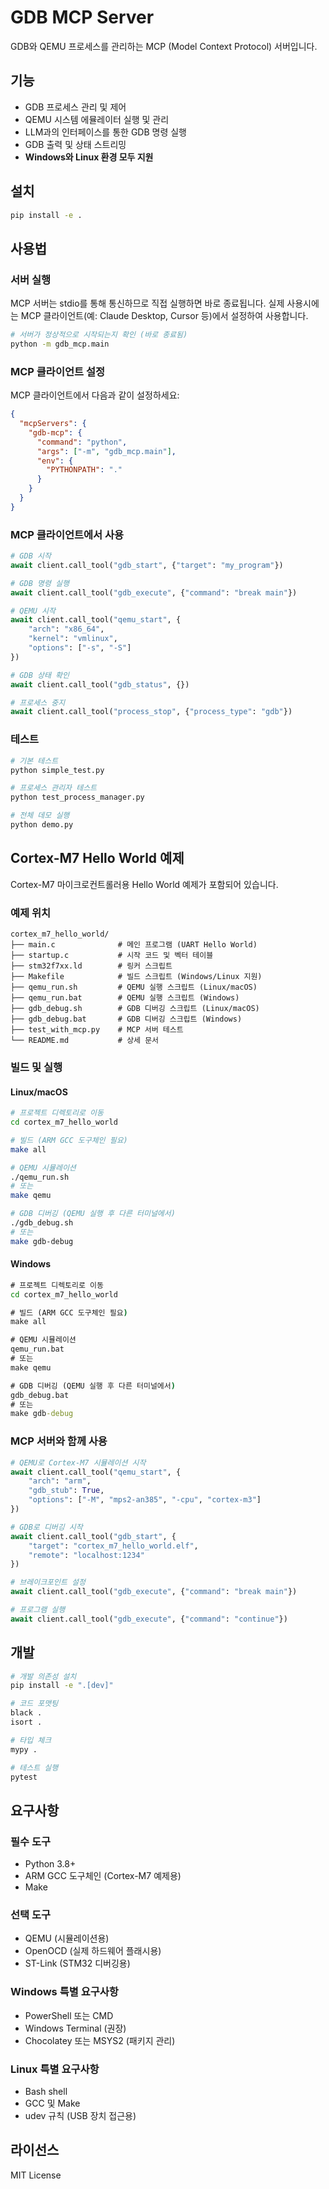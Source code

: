# GDB MCP Server

GDB와 QEMU 프로세스를 관리하는 MCP (Model Context Protocol) 서버입니다.

## 기능

- GDB 프로세스 관리 및 제어
- QEMU 시스템 에뮬레이터 실행 및 관리
- LLM과의 인터페이스를 통한 GDB 명령 실행
- GDB 출력 및 상태 스트리밍
- **Windows와 Linux 환경 모두 지원**

## 설치

```bash
pip install -e .
```

## 사용법

### 서버 실행

MCP 서버는 stdio를 통해 통신하므로 직접 실행하면 바로 종료됩니다. 
실제 사용시에는 MCP 클라이언트(예: Claude Desktop, Cursor 등)에서 설정하여 사용합니다.

```bash
# 서버가 정상적으로 시작되는지 확인 (바로 종료됨)
python -m gdb_mcp.main
```

### MCP 클라이언트 설정

MCP 클라이언트에서 다음과 같이 설정하세요:

```json
{
  "mcpServers": {
    "gdb-mcp": {
      "command": "python",
      "args": ["-m", "gdb_mcp.main"],
      "env": {
        "PYTHONPATH": "."
      }
    }
  }
}
```

### MCP 클라이언트에서 사용

```python
# GDB 시작
await client.call_tool("gdb_start", {"target": "my_program"})

# GDB 명령 실행
await client.call_tool("gdb_execute", {"command": "break main"})

# QEMU 시작
await client.call_tool("qemu_start", {
    "arch": "x86_64",
    "kernel": "vmlinux",
    "options": ["-s", "-S"]
})

# GDB 상태 확인
await client.call_tool("gdb_status", {})

# 프로세스 중지
await client.call_tool("process_stop", {"process_type": "gdb"})
```

### 테스트

```bash
# 기본 테스트
python simple_test.py

# 프로세스 관리자 테스트
python test_process_manager.py

# 전체 데모 실행
python demo.py
```

## Cortex-M7 Hello World 예제

Cortex-M7 마이크로컨트롤러용 Hello World 예제가 포함되어 있습니다.

### 예제 위치
```
cortex_m7_hello_world/
├── main.c              # 메인 프로그램 (UART Hello World)
├── startup.c           # 시작 코드 및 벡터 테이블
├── stm32f7xx.ld        # 링커 스크립트
├── Makefile            # 빌드 스크립트 (Windows/Linux 지원)
├── qemu_run.sh         # QEMU 실행 스크립트 (Linux/macOS)
├── qemu_run.bat        # QEMU 실행 스크립트 (Windows)
├── gdb_debug.sh        # GDB 디버깅 스크립트 (Linux/macOS)
├── gdb_debug.bat       # GDB 디버깅 스크립트 (Windows)
├── test_with_mcp.py    # MCP 서버 테스트
└── README.md           # 상세 문서
```

### 빌드 및 실행

#### Linux/macOS
```bash
# 프로젝트 디렉토리로 이동
cd cortex_m7_hello_world

# 빌드 (ARM GCC 도구체인 필요)
make all

# QEMU 시뮬레이션
./qemu_run.sh
# 또는
make qemu

# GDB 디버깅 (QEMU 실행 후 다른 터미널에서)
./gdb_debug.sh
# 또는
make gdb-debug
```

#### Windows
```cmd
# 프로젝트 디렉토리로 이동
cd cortex_m7_hello_world

# 빌드 (ARM GCC 도구체인 필요)
make all

# QEMU 시뮬레이션
qemu_run.bat
# 또는
make qemu

# GDB 디버깅 (QEMU 실행 후 다른 터미널에서)
gdb_debug.bat
# 또는
make gdb-debug
```

### MCP 서버와 함께 사용

```python
# QEMU로 Cortex-M7 시뮬레이션 시작
await client.call_tool("qemu_start", {
    "arch": "arm",
    "gdb_stub": True,
    "options": ["-M", "mps2-an385", "-cpu", "cortex-m3"]
})

# GDB로 디버깅 시작
await client.call_tool("gdb_start", {
    "target": "cortex_m7_hello_world.elf",
    "remote": "localhost:1234"
})

# 브레이크포인트 설정
await client.call_tool("gdb_execute", {"command": "break main"})

# 프로그램 실행
await client.call_tool("gdb_execute", {"command": "continue"})
```

## 개발

```bash
# 개발 의존성 설치
pip install -e ".[dev]"

# 코드 포맷팅
black .
isort .

# 타입 체크
mypy .

# 테스트 실행
pytest
```

## 요구사항

### 필수 도구
- Python 3.8+
- ARM GCC 도구체인 (Cortex-M7 예제용)
- Make

### 선택 도구
- QEMU (시뮬레이션용)
- OpenOCD (실제 하드웨어 플래시용)
- ST-Link (STM32 디버깅용)

### Windows 특별 요구사항
- PowerShell 또는 CMD
- Windows Terminal (권장)
- Chocolatey 또는 MSYS2 (패키지 관리)

### Linux 특별 요구사항
- Bash shell
- GCC 및 Make
- udev 규칙 (USB 장치 접근용)

## 라이선스

MIT License

